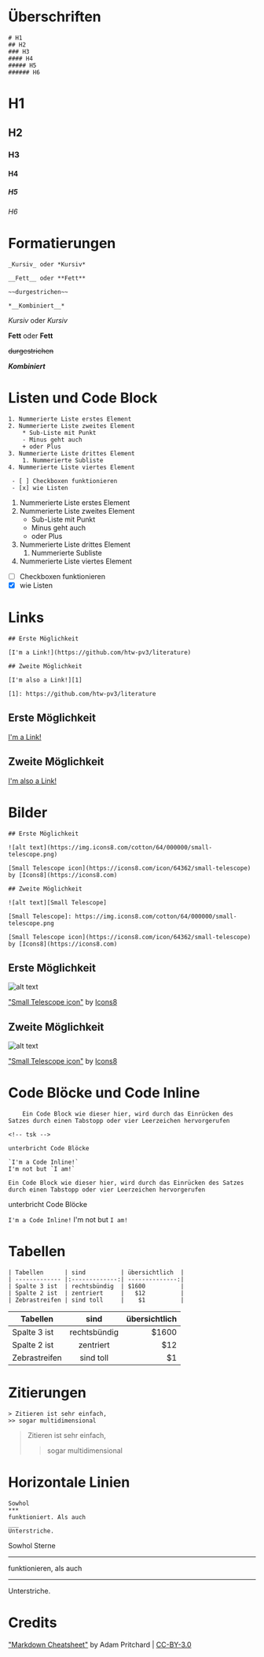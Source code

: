 # Überschriften

	# H1
    ## H2
    ### H3
    #### H4
    ##### H5
    ###### H6

# H1
## H2
### H3
#### H4
##### H5
###### H6

# Formatierungen

	_Kursiv_ oder *Kursiv*
    
    __Fett__ oder **Fett**
    
    ~~durgestrichen~~
    
    *__Kombiniert__*

_Kursiv_ oder *Kursiv*

__Fett__ oder **Fett**

~~durgestrichen~~

*__Kombiniert__*

# Listen und Code Block

    1. Nummerierte Liste erstes Element
    2. Nummerierte Liste zweites Element
    	* Sub-Liste mit Punkt
    	- Minus geht auch
  		+ oder Plus 
    3. Nummerierte Liste drittes Element
    	1. Nummerierte Subliste
    4. Nummerierte Liste viertes Element

	 - [ ] Checkboxen funktionieren
	 - [x] wie Listen

1. Nummerierte Liste erstes Element
2. Nummerierte Liste zweites Element
  	* Sub-Liste mit Punkt
  	- Minus geht auch
  	+ oder Plus 
3. Nummerierte Liste drittes Element
	1. Nummerierte Subliste
4. Nummerierte Liste viertes Element

- [ ] Checkboxen funktionieren
- [x] wie Listen

# Links

	## Erste Möglichkeit
    
    [I'm a Link!](https://github.com/htw-pv3/literature)
    
    ## Zweite Möglichkeit
    
    [I'm also a Link!][1]
    
    [1]: https://github.com/htw-pv3/literature

## Erste Möglichkeit

[I'm a Link!](https://github.com/htw-pv3/literature)

## Zweite Möglichkeit

[I'm also a Link!][1]

[1]: https://github.com/htw-pv3/literature

# Bilder

	## Erste Möglichkeit

	![alt text](https://img.icons8.com/cotton/64/000000/small-telescope.png)

	[Small Telescope icon](https://icons8.com/icon/64362/small-telescope) by [Icons8](https://icons8.com)

	## Zweite Möglichkeit

	![alt text][Small Telescope]

	[Small Telescope]: https://img.icons8.com/cotton/64/000000/small-telescope.png

	[Small Telescope icon](https://icons8.com/icon/64362/small-telescope) by [Icons8](https://icons8.com)

## Erste Möglichkeit

![alt text](https://img.icons8.com/cotton/64/000000/small-telescope.png)

["Small Telescope icon"](https://icons8.com/icon/64362/small-telescope) by [Icons8](https://icons8.com)

## Zweite Möglichkeit

![alt text][Small Telescope]

[Small Telescope]: https://img.icons8.com/cotton/64/000000/small-telescope.png

["Small Telescope icon"](https://icons8.com/icon/64362/small-telescope) by [Icons8](https://icons8.com)

# Code Blöcke und Code Inline

		Ein Code Block wie dieser hier, wird durch das Einrücken des Satzes durch einen Tabstopp oder vier Leerzeichen hervorgerufen

    <!-- tsk -->
    
    unterbricht Code Blöcke
    
    `I'm a Code Inline!`
	I'm not but `I am!`

<!-- tsk -->

	Ein Code Block wie dieser hier, wird durch das Einrücken des Satzes durch einen Tabstopp oder vier Leerzeichen hervorgerufen

<!-- tsk -->

unterbricht Code Blöcke

`I'm a Code Inline!`
I'm not but `I am!`

# Tabellen

	| Tabellen      | sind          | übersichtlich  |
    | ------------- |:-------------:| --------------:|
    | Spalte 3 ist  | rechtsbündig  | $1600          |
    | Spalte 2 ist  | zentriert     |   $12 		 |
    | Zebrastreifen | sind toll     |    $1			 |

| Tabellen      | sind          | übersichtlich  |
| ------------- |:-------------:| --------------:|
| Spalte 3 ist  | rechtsbündig  | $1600          |
| Spalte 2 ist  | zentriert     |   $12 		 |
| Zebrastreifen | sind toll     |    $1			 |

# Zitierungen

	> Zitieren ist sehr einfach,
	>> sogar multidimensional

> Zitieren ist sehr einfach,
>> sogar multidimensional

# Horizontale Linien

	Sowhol
	***
	funktioniert. Als auch
	___
	Unterstriche.

Sowhol Sterne
***
funktionieren, als auch
___
Unterstriche.

# Credits

["Markdown Cheatsheet"](https://github.com/adam-p/markdown-here/wiki/Markdown-Cheatsheet) by Adam Pritchard | [CC-BY-3.0](https://creativecommons.org/licenses/by/3.0/)
